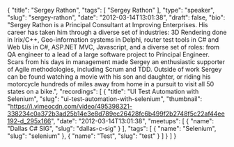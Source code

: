 {
  "title": "Sergey Rathon",
  "tags": [
    "Sergey Rathon"
  ],
  "type": "speaker",
  "slug": "sergey-rathon",
  "date": "2012-03-14T13:01:38",
  "draft": false,
  "bio": "Sergey Rathon is a Principal Consultant at Improving Enterprises. His career has taken him through a diverse set of industries: 3D Rendering done in Irix/C++, Geo-information systems in Delphi, router test tools in C# and Web Uis in C#, ASP.NET  MVC, Javascript, and a diverse set of roles: from QA engineer to a lead of a large software project to Principal Engineer. Scars from his days in management made Sergey an enthusiastic supporter of Agile methodologies, including Scrum and TDD. Outside of work Sergey can be found watching a movie with his son and daughter, or riding his motorcycle hundreds of miles away from home in a pursuit to visit all 50 states on a bike.",
  "recordings": [
    {
      "title": "UI Test Automation with Selenium",
      "slug": "ui-test-automation-with-selenium",
      "thumbnail": "https://i.vimeocdn.com/video/495398321-338234c0a372b3ad25b14e3e8d789ec26428fc6b499f2b2748f5c22af44ee192-d_295x166",
      "date": "2012-03-14T13:01:38",
      "meetups": [
        {
          "name": "Dallas C# SIG",
          "slug": "dallas-c-sig"
        }
      ],
      "tags": [
        {
          "name": "Selenium",
          "slug": "selenium"
        },
        {
          "name": "Test",
          "slug": "test"
        }
      ]
    }
  ]
}